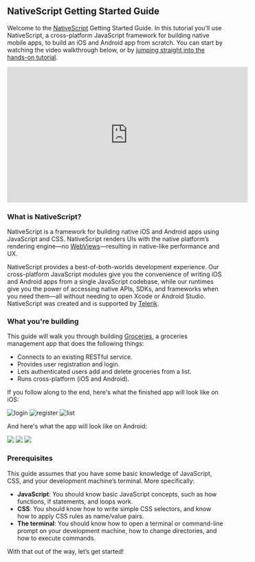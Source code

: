 ## NativeScript Getting Started Guide

Welcome to the [NativeScript](http://www.nativescript.org/) Getting Started Guide. In this tutorial you'll use NativeScript, a cross-platform JavaScript framework for building native mobile apps, to build an iOS and Android app from scratch. You can start by watching the video walkthrough below, or by [jumping straight into the hands-on tutorial](#what-is-nativescript).

<iframe width="560" height="315" src="https://www.youtube.com/embed/N8zsFIVdLwY" frameborder="0" allowfullscreen></iframe>

### What is NativeScript?

NativeScript is a framework for building native iOS and Android apps using JavaScript and CSS. NativeScript renders UIs with the native platform’s rendering engine—no [WebViews](http://developer.telerik.com/featured/what-is-a-webview/)—resulting in native-like performance and UX.

NativeScript provides a best-of-both-worlds development experience. Our cross-platform JavaScript modules give you the convenience of writing iOS and Android apps from a single JavaScript codebase, while our runtimes give you the power of accessing native APIs, SDKs, and frameworks when you need them—all without needing to open Xcode or Android Studio. NativeScript was created and is supported by [Telerik](http://www.telerik.com/).

### What you're building

This guide will walk you through building [Groceries](https://github.com/NativeScript/sample-Groceries), a groceries management app that does the following things:

- Connects to an existing RESTful service.
- Provides user registration and login.
- Lets authenticated users add and delete groceries from a list.
- Runs cross-platform (iOS and Android).

If you follow along to the end, here's what the finished app will look like on iOS:

![login]({{site.baseurl}}/img/cli-getting-started/chapter0/ios/1.png)
![register]({{site.baseurl}}/img/cli-getting-started/chapter0/ios/2.png)
![list]({{site.baseurl}}/img/cli-getting-started/chapter0/ios/3.png)

And here's what the app will look like on Android:

![]({{site.baseurl}}/img/cli-getting-started/chapter0/android/1.png)
![]({{site.baseurl}}/img/cli-getting-started/chapter0/android/2.png)
![]({{site.baseurl}}/img/cli-getting-started/chapter0/android/3.png)

### Prerequisites

This guide assumes that you have some basic knowledge of JavaScript, CSS, and your development machine’s terminal. More specifically:

* **JavaScript**: You should know basic JavaScript concepts, such as how functions, if statements, and loops work.
* **CSS**: You should know how to write simple CSS selectors, and know how to apply CSS rules as name/value pairs.
* **The terminal**: You should know how to open a terminal or command-line prompt on your development machine, how to change directories, and how to execute commands.

With that out of the way, let’s get started!
